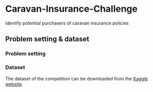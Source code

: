 # Caravan-Insurance-Challenge
Identify potential purchasers of caravan insurance policies

## Problem setting & dataset
### Problem setting


### Dataset
The dataset of the competition can be downloaded from the [Kaggle website](https://www.kaggle.com/datasets/uciml/caravan-insurance-challenge). 
